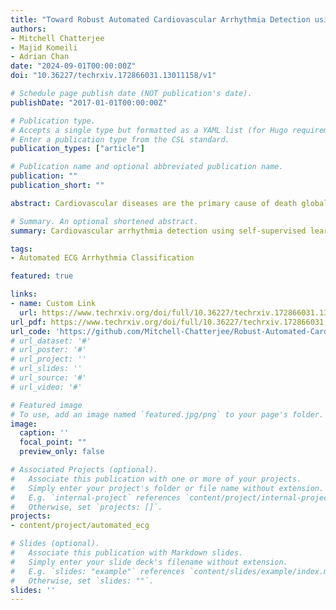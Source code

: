 ```yaml
---
title: "Toward Robust Automated Cardiovascular Arrhythmia Detection using Self-supervised Learning and 1-Dimensional Vision Transformers"
authors:
- Mitchell Chatterjee
- Majid Komeili
- Adrian Chan
date: "2024-09-01T00:00:00Z"
doi: "10.36227/techrxiv.172866031.13011158/v1"

# Schedule page publish date (NOT publication's date).
publishDate: "2017-01-01T00:00:00Z"

# Publication type.
# Accepts a single type but formatted as a YAML list (for Hugo requirements).
# Enter a publication type from the CSL standard.
publication_types: ["article"]

# Publication name and optional abbreviated publication name.
publication: ""
publication_short: ""

abstract: Cardiovascular diseases are the primary cause of death globally. With the prevalence of electrocardiogram (ECG) machines within and outside the clinical environment, it is now possible to passively monitor a patient's heartbeat for cardiovascular diseases. The goal of this work is to emphasize the importance of self-supervised learning for arrhythmia detection, leveraging the large amounts of unlabelled data recently made publicly available and demonstrating significant performance improvements as it reduces overfitting to class imbalance and noise. We propose Masked Patch Modelling (MPM) and leverage 8.2 million unlabelled ECGs to perform large-scale self-supervised pre-training and create a foundational 1-dimensional Transformer model, PatchECG, that can be fine-tuned for any downstream tasks involving ECG data. We obtain state-of-the-art results on standard benchmark datasets, including PTB-XL multi-label classification, while setting new benchmarks on the largest and highest quality multi-label classification dataset to date. We find that PatchECG outperforms the current state-of-the-art with regard to computational efficiency, requiring only 1/5 of the computational resources while increasing model capacity by a factor of 14. We also compare the 1-dimensional PatchECG model to a state-of-the-art 2-dimensional vision Transformer and observe significantly higher performance. Finally, we perform ablation studies to investigate other methods for addressing the critical issues incurred with automated arrhythmia detection, resulting in a performance improvement of more than 2% under conditions of class imbalance, label noise, and over-parameterization.

# Summary. An optional shortened abstract.
summary: Cardiovascular arrhythmia detection using self-supervised learning and 1-dimensional vision transformers in noisy environments.

tags:
- Automated ECG Arrhythmia Classification

featured: true

links:
- name: Custom Link
  url: https://www.techrxiv.org/doi/full/10.36227/techrxiv.172866031.13011158/v1
url_pdf: https://www.techrxiv.org/doi/full/10.36227/techrxiv.172866031.13011158/v1
url_code: 'https://github.com/Mitchell-Chatterjee/Robust-Automated-Cardiovascular-Arrhythmia-Detection'
# url_dataset: '#'
# url_poster: '#'
# url_project: ''
# url_slides: ''
# url_source: '#'
# url_video: '#'

# Featured image
# To use, add an image named `featured.jpg/png` to your page's folder. 
image:
  caption: ''
  focal_point: ""
  preview_only: false

# Associated Projects (optional).
#   Associate this publication with one or more of your projects.
#   Simply enter your project's folder or file name without extension.
#   E.g. `internal-project` references `content/project/internal-project/index.md`.
#   Otherwise, set `projects: []`.
projects:
- content/project/automated_ecg

# Slides (optional).
#   Associate this publication with Markdown slides.
#   Simply enter your slide deck's filename without extension.
#   E.g. `slides: "example"` references `content/slides/example/index.md`.
#   Otherwise, set `slides: ""`.
slides: ''
---
```

